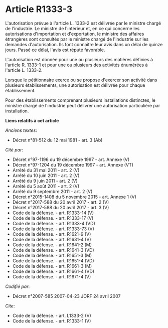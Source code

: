 # Article R1333-3

L'autorisation prévue à l'article L. 1333-2 est délivrée par le ministre chargé de l'industrie. Le ministre de l'intérieur
et, en ce qui concerne les autorisations d'importation et d'exportation, le ministre des affaires étrangères sont consultés
par le ministre chargé de l'industrie sur les demandes d'autorisation. Ils font connaître leur avis dans un délai de quinze
jours. Passé ce délai, l'avis est réputé favorable.

L'autorisation est donnée pour une ou plusieurs des matières définies à l'article R. 1333-1 et pour une ou plusieurs des
activités énumérées à l'article L. 1333-2. 

Lorsque le pétitionnaire exerce ou se propose d'exercer son activité dans plusieurs établissements, une autorisation est
délivrée pour chaque établissement. 

Pour des établissements comprenant plusieurs installations distinctes, le ministre chargé de l'industrie peut délivrer une
autorisation particulière par installation.

**Liens relatifs à cet article**

_Anciens textes_:

  - Décret n°81-512 du 12 mai 1981 - art. 3 (Ab)

_Cité par_:

  - Décret n°97-1196 du 19 décembre 1997 - art. Annexe (V)
  - Décret n°97-1204 du 19 décembre 1997 - art. Annexe (VT)
  - Arrêté du 31 mai 2011 - art. 2 (V)
  - Arrêté du 10 juin 2011 - art. 2 (V)
  - Arrêté du 9 juin 2011 - art. 2 (V)
  - Arrêté du 5 août 2011 - art. 2 (V)
  - Arrêté du 9 septembre 2011 - art. 2 (V)
  - Décret n°2015-1408 du 5 novembre 2015 - art. Annexe 1 (V)
  - Décret n°2017-588 du 20 avril 2017 - art. 2 (V)
  - Décret n°2017-588 du 20 avril 2017 - art. 3 (V)
  - Code de la défense. - art. R1333-14 (V)
  - Code de la défense. - art. R1333-17 (V)
  - Code de la défense. - art. R1333-4 (VD)
  - Code de la défense. - art. R1333-73 (V)
  - Code de la défense. - art. R1621-9 (V)
  - Code de la défense. - art. R1631-4 (V)
  - Code de la défense. - art. R1641-2 (M)
  - Code de la défense. - art. R1641-3 (VD)
  - Code de la défense. - art. R1651-3 (M)
  - Code de la défense. - art. R1651-4 (VD)
  - Code de la défense. - art. R1661-3 (M)
  - Code de la défense. - art. R1661-4 (VD)
  - Code de la défense. - art. R1671-4 (V)

_Codifié par_:

  - Décret n°2007-585 2007-04-23 JORF 24 avril 2007

_Cite_:

  - Code de la défense. - art. L1333-2 (V)
  - Code de la défense. - art. R1333-1 (V)
